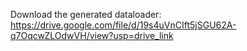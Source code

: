 Download the generated dataloader: https://drive.google.com/file/d/19s4uVnCIft5jSGU62A-q7OqcwZLOdwVH/view?usp=drive_link